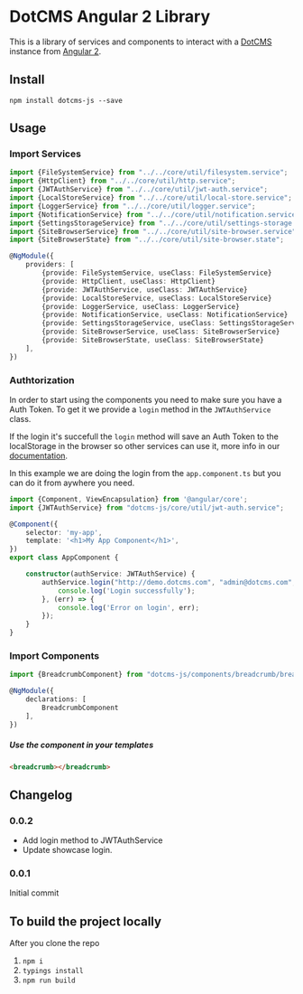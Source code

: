 # DotCMS Angular 2 Library
This is a library of services and components to interact with a [DotCMS](http://dotcms.com) instance from [Angular 2](https://angular.io/).

## Install

```shell
npm install dotcms-js --save
```

## Usage

### Import Services

```typescript
import {FileSystemService} from "../../core/util/filesystem.service";
import {HttpClient} from "../../core/util/http.service";
import {JWTAuthService} from "../../core/util/jwt-auth.service";
import {LocalStoreService} from "../../core/util/local-store.service";
import {LoggerService} from "../../core/util/logger.service";
import {NotificationService} from "../../core/util/notification.service";
import {SettingsStorageService} from "../../core/util/settings-storage.service";
import {SiteBrowserService} from "../../core/util/site-browser.service";
import {SiteBrowserState} from "../../core/util/site-browser.state";

@NgModule({
    providers: [
        {provide: FileSystemService, useClass: FileSystemService}
        {provide: HttpClient, useClass: HttpClient}
        {provide: JWTAuthService, useClass: JWTAuthService}
        {provide: LocalStoreService, useClass: LocalStoreService}
        {provide: LoggerService, useClass: LoggerService}
        {provide: NotificationService, useClass: NotificationService}
        {provide: SettingsStorageService, useClass: SettingsStorageService}
        {provide: SiteBrowserService, useClass: SiteBrowserService}
        {provide: SiteBrowserState, useClass: SiteBrowserState}
    ],
})
```

### Authtorization
In order to start using the components you need to make sure you have a Auth Token. To get it we provide a ```login``` method in the ```JWTAuthService``` class.

If the login it's succefull the ```login``` method will save an Auth Token to the localStorage in the browser so other services can use it, more info in our [documentation](http://dotcms.com/dotcms-js/docs/).

In this example we are doing the login from the ```app.component.ts``` but you can do it from aywhere you need.

```typescript
import {Component, ViewEncapsulation} from '@angular/core';
import {JWTAuthService} from "dotcms-js/core/util/jwt-auth.service";

@Component({
    selector: 'my-app',
    template: '<h1>My App Component</h1>',
})
export class AppComponent {

    constructor(authService: JWTAuthService) {
        authService.login("http://demo.dotcms.com", "admin@dotcms.com", "admin").subscribe(token => {
            console.log('Login successfully');
        }, (err) => {
            console.log('Error on login', err);
        });
    }
}
```

### Import Components

```typescript
import {BreadcrumbComponent} from "dotcms-js/components/breadcrumb/breadcrumb.componet";

@NgModule({
    declarations: [
        BreadcrumbComponent
    ],
})
````

##### Use the component in your templates

```html
<breadcrumb></breadcrumb>
```

## Changelog

### 0.0.2
- Add login method to JWTAuthService
- Update showcase login.

### 0.0.1
Initial commit


## To build the project locally
After you clone the repo

1. ```npm i```
2. ```typings install```
3. ```npm run build```